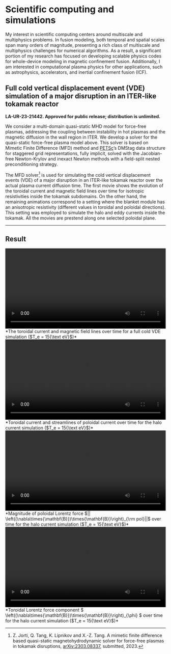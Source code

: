# Scientific computing and simulations
My interest in scientific computing centers around multiscale and multiphysics problems. In fusion modeling, both temporal and spatial scales span many orders of magnitude, presenting a rich class of multiscale and multiphysics challenges for numerical algorithms. As a result, a significant portion of my research has focused on developing scalable physics codes for whole-device modeling in magnetic confinement fusion. Additionally, I am interested in computational plasma physics for other applications, such as astrophysics, accelerators, and inertial confinement fusion (ICF).

## Full cold vertical displacement event (VDE) simulation of a major disruption in an ITER-like tokamak reactor

**LA-UR-23-21442. Approved for public release; distribution is unlimited.** 

We consider a multi-domain quasi-static MHD model for force-free plasmas, addressing the coupling between instability in hot plasmas and the magnetic diffusion in the wall region in ITER.
We develop a solver for the quasi-static force-free plasma model above. This solver is based on Mimetic Finite Difference (MFD) method and [PETSc](https://petsc.org)’s  DMStag data structure for staggered grid representations, fully implicit, solved with the Jacobian-free Newton-Krylov and inexact Newton methods with a field-split nested preconditioning strategy.

The MFD solver[^1] is used for simulating the cold vertical displacement events (VDE) of a major disruption in an ITER-like tokamak reactor over the actual plasma current diffusion time.
The first movie shows the evolution of the toroidal current and magnetic field lines over time for isotropic resistivities inside the tokamak subdomains. 
On the other hand, the remaining animations correspond to a setting where the blanket module has an anisotropic resistivity (different values in toroidal and poloidal directions). This setting was employed to simulate the halo and eddy currents inside the tokamak. All the movies are prestend along one selected poloidal plane. 


----

## Result


<video controls preload="metadata" width="100%">
    <source src="../img/gallery/RJ_phi_10fps.mp4" type="video/mp4">
    Sorry, your browser doesn't support embedded videos.
</video>
*The toroidal current and magnetic field lines over time for a full cold VDE simulation ($T_e = 15{\text eV}$)*

<video controls preload="metadata" width="100%">
    <source src="../img/gallery/halo-eddy-current_10fps.mp4" type="video/mp4">
    Sorry, your browser doesn't support embedded videos.
</video>
*Toroidal current and streamlines of poloidal current over time for the halo current simulation ($T_e = 15{\text eV}$)*

<video controls preload="metadata" width="100%">
    <source src="../img/gallery/JxB-force_pol_10fps.mp4" type="video/mp4">
    Sorry, your browser doesn't support embedded videos.
</video>
*Magnitude of poloidal Lorentz force $|| \left((\nabla\times{\mathbf{B}})\times{\mathbf{B}}\right)_{\rm pol}||$ over time for the halo current simulation ($T_e = 15{\text eV}$)*

<video controls preload="metadata" width="100%">
    <source src="../img/gallery/JxB-force_phi_10fps.mp4" type="video/mp4">
    Sorry, your browser doesn't support embedded videos.
</video>
*Toroidal Lorentz force component $ \left((\nabla\times{\mathbf{B}})\times{\mathbf{B}}\right)_{\phi} $ over time for the halo current simulation ($T_e = 15{\text eV}$)*

[^1]: Z. Jorti, Q. Tang, K. Lipnikov and X.-Z. Tang. A mimetic finite difference based quasi-static magnetohydrodynamic solver for force-free plasmas in tokamak disruptions, [arXiv:2303.08337](https://arxiv.org/abs/2303.08337), submitted, 2023.


<script type="text/x-mathjax-config">MathJax.Hub.Config({TeX: {equationNumbers: {autoNumber: "all"}}, tex2jax: {inlineMath: [['$','$']]}});</script>
<script type="text/javascript" src="https://cdnjs.cloudflare.com/ajax/libs/mathjax/2.7.2/MathJax.js?config=TeX-AMS_HTML"></script>
